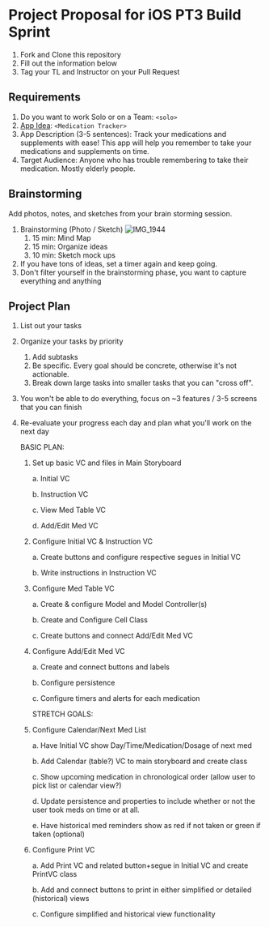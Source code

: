 # Project Proposal for iOS PT3 Build Sprint

1. Fork and Clone this repository
2. Fill out the information below
3. Tag your TL and Instructor on your Pull Request

## Requirements

1. Do you want to work Solo or on a Team: `<solo>`
2. [App Idea](https://github.com/LambdaSchool/iOS-Build-Week-1): `<Medication Tracker>`
3. App Description (3-5 sentences):
Track your medications and supplements with ease!  This app will help you remember to take your medications and supplements on time.
4. Target Audience: Anyone who has trouble remembering to take their medication.  Mostly elderly people.

## Brainstorming

Add photos, notes, and sketches from your brain storming session. 

1. Brainstorming (Photo / Sketch) ![IMG_1944](https://user-images.githubusercontent.com/54729577/66876958-a3d55e80-ef81-11e9-8413-dac8dd75150a.jpeg)
    1. 15 min: Mind Map 
    2. 15 min: Organize ideas
    3. 10 min: Sketch mock ups 
2. If you have tons of ideas, set a timer again and keep going.
3. Don't filter yourself in the brainstorming phase, you want to capture everything and anything

## Project Plan
1. List out your tasks
2. Organize your tasks by priority
    1. Add subtasks
    2. Be specific. Every goal should be concrete, otherwise it's not actionable. 
    3. Break down large tasks into smaller tasks that you can "cross off".
3. You won't be able to do everything, focus on ~3 features / 3-5 screens that you can finish
4. Re-evaluate your progress each day and plan what you'll work on the next day
    
    BASIC PLAN:
    1. Set up basic VC and files in Main Storyboard
       
       a. Initial VC
        
        b. Instruction VC
        
        c. View Med Table VC
        
        d. Add/Edit Med VC
   
   3. Configure Initial VC & Instruction VC
        
        a. Create buttons and configure respective segues in Initial VC
       
        b. Write instructions in Instruction VC
    
    4. Configure Med Table VC
        
        a. Create & configure Model and Model Controller(s)
        
        b. Create and Configure Cell Class
        
        c. Create buttons and connect Add/Edit Med VC
    
    5. Configure  Add/Edit Med VC
        
        a. Create and connect buttons and labels
        
        b. Configure persistence
        
        c. Configure timers and alerts for each medication
        
        
        STRETCH GOALS:
    6. Configure Calendar/Next Med List
        
        a. Have Initial VC show Day/Time/Medication/Dosage of next med
        
        b. Add Calendar (table?) VC to main storyboard and create class
        
        c. Show upcoming medication in chronological order (allow user to pick list or calendar view?)
        
        d. Update persistence and properties to include whether or not the user took meds on time or at all.
        
        e. Have historical med reminders show as red if not taken or green if taken (optional)
    
    7. Configure Print VC
        
        a. Add Print VC and related button+segue in Initial VC and create PrintVC class
        
        b. Add and connect buttons to print in either simplified or detailed (historical) views
        
        c. Configure simplified and historical view functionality
        

